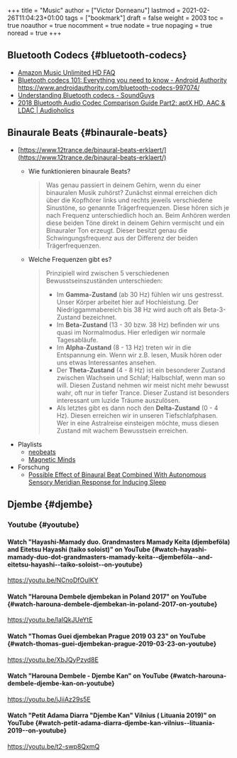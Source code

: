 +++
title = "Music"
author = ["Victor Dorneanu"]
lastmod = 2021-02-26T11:04:23+01:00
tags = ["bookmark"]
draft = false
weight = 2003
toc = true
noauthor = true
nocomment = true
nodate = true
nopaging = true
noread = true
+++

## Bluetooth Codecs {#bluetooth-codecs}

-   [Amazon Music Unlimited HD FAQ](https://www.amazon.com/b?ie=UTF8&node=14070322011)
-   [Bluetooth codecs 101: Everything you need to know - Android Authority](https://www.androidauthority.com/bluetooth-codecs-997074/)
    <https://www.androidauthority.com/bluetooth-codecs-997074/>
-   [Understanding Bluetooth codecs - SoundGuys](https://www.soundguys.com/understanding-bluetooth-codecs-15352/)
-   [2018 Bluetooth Audio Codec Comparison Guide Part2: aptX HD, AAC & LDAC | Audioholics](https://www.audioholics.com/audio-technologies/bluetooth-audio-guide)


## Binaurale Beats {#binaurale-beats}

-   [https://www.12trance.de/binaural-beats-erklaert/](https://www.12trance.de/binaural-beats-erklaert/)
    -   Wie funktionieren binaurale Beats?

        > Was genau passiert in deinem Gehirn, wenn du einer binauralen Musik zuhörst?
        > Zunächst einmal erreichen dich über die Kopfhörer links und rechts jeweils
        > verschiedene Sinustöne, so genannte Trägerfrequenzen. Diese hören sich je nach
        > Frequenz unterschiedlich hoch an. Beim Anhören werden diese beiden Töne direkt
        > in deinem Gehirn vermischt und ein Binauraler Ton erzeugt. Dieser besitzt genau
        > die Schwingungsfrequenz aus der Differenz der beiden Trägerfrequenzen.
    -   Welche Frequenzen gibt es?

        > Prinzipiell wird zwischen 5 verschiedenen Bewusstseinszuständen unterschieden:
        >
        > -   Im **Gamma-Zustand** (ab 30 Hz) fühlen wir uns gestresst. Unser Körper arbeitet
        >     hier auf Hochleistung. Der Niedriggammabereich bis 38 Hz wird auch oft als
        >     Beta-3-Zustand bezeichnet.
        > -   Im **Beta-Zustand** (13 - 30 bzw. 38 Hz) befinden wir uns quasi im Normalmodus.
        >     Hier erledigen wir normale Tagesabläufe.
        > -   Im **Alpha-Zustand** (8 - 13 Hz) treten wir in die Entspannung ein. Wenn wir
        >     z.B. lesen, Musik hören oder uns etwas Interessantes ansehen.
        > -   Der **Theta-Zustand** (4 - 8 Hz) ist ein besonderer Zustand zwischen Wachsein
        >     und Schlaf; Halbschlaf, wenn man so will. Diesen Zustand nehmen wir meist
        >     nicht mehr bewusst wahr, oft nur in tiefer Trance. Dieser Zustand ist
        >     besonders interessant um luzide Träume auszulösen.
        > -   Als letztes gibt es dann noch den **Delta-Zustand** (0 - 4 Hz). Diesen erreichen
        >     wir in unseren Tiefschlafphasen. Wer in eine Astralreise einsteigen möchte,
        >     muss diesen Zustand mit wachem Bewusstsein erreichen.
-   Playlists
    -   [neobeats](https://www.youtube.com/channel/UCCgPgZzLtaDVN9eB4LOMZlA)
    -   [Magnetic Minds](https://www.youtube.com/channel/UCPF-YXh4LdqA7sykdjpPrHw)
-   Forschung
    -   [Possible Effect of Binaural Beat Combined With Autonomous Sensory Meridian Response for Inducing Sleep](https://www.ncbi.nlm.nih.gov/pmc/articles/PMC6900908/)


## Djembe {#djembe}


### Youtube {#youtube}


#### Watch "Hayashi-Mamady duo. Grandmasters Mamady Keita (djembeföla) and Eitetsu Hayashi (taiko soloist)" on YouTube {#watch-hayashi-mamady-duo-dot-grandmasters-mamady-keita--djembeföla--and-eitetsu-hayashi--taiko-soloist--on-youtube}

<https://youtu.be/NCnoDfOuIKY>


#### Watch "Harouna Dembele djembekan in Poland 2017" on YouTube {#watch-harouna-dembele-djembekan-in-poland-2017-on-youtube}

<https://youtu.be/IaIQkJUeYtE>


#### Watch "Thomas Guei djembekan Prague 2019 03 23" on YouTube {#watch-thomas-guei-djembekan-prague-2019-03-23-on-youtube}

<https://youtu.be/XbJQyPzyd8E>


#### Watch "Harouna Dembele - Djembe Kan" on YouTube {#watch-harouna-dembele-djembe-kan-on-youtube}

<https://youtu.be/jJiiAz29s5E>


#### Watch "Petit Adama Diarra "Djembe Kan" Vilnius ( Lituania 2019)" on YouTube {#watch-petit-adama-diarra-djembe-kan-vilnius--lituania-2019--on-youtube}

<https://youtu.be/t2-swp8QxmQ>
